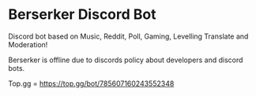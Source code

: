 # Berserker Discord Bot

Discord bot based on Music, Reddit, Poll, Gaming, Levelling Translate and Moderation!

Berserker is offline due to discords policy about developers and discord bots.

Top.gg = https://top.gg/bot/785607160243552348
